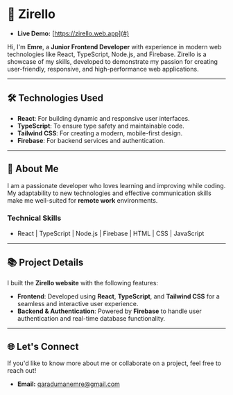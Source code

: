 # 🚀 Zirello
- **Live Demo:** [https://zirello.web.app](#)


Hi, I'm **Emre**, a **Junior Frontend Developer** with experience in modern web technologies like React, TypeScript, Node.js, and Firebase. Zirello is a showcase of my skills, developed to demonstrate my passion for creating user-friendly, responsive, and high-performance web applications.

---

## 🛠️ Technologies Used

- **React**: For building dynamic and responsive user interfaces.
- **TypeScript**: To ensure type safety and maintainable code.
- **Tailwind CSS**: For creating a modern, mobile-first design.
- **Firebase**: For backend services and authentication.

---

## 🌟 About Me

I am a passionate developer who loves learning and improving while coding. My adaptability to new technologies and effective communication skills make me well-suited for **remote work** environments. 

### **Technical Skills**
- React | TypeScript | Node.js | Firebase | HTML | CSS | JavaScript

---

## 📚 Project Details

I built the **Zirello website** with the following features:
- **Frontend**: Developed using **React**, **TypeScript**, and **Tailwind CSS** for a seamless and interactive user experience.
- **Backend & Authentication**: Powered by **Firebase** to handle user authentication and real-time database functionality.

---

## 🌐 Let's Connect

If you'd like to know more about me or collaborate on a project, feel free to reach out!

- **Email:** [qaradumanemre@gmail.com](#)
